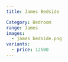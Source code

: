 ```yaml
---
title: James Bedside

Category: Bedroom
range: James
images:
  - james bedside.png
variants:
  - price: 12500
---
```

